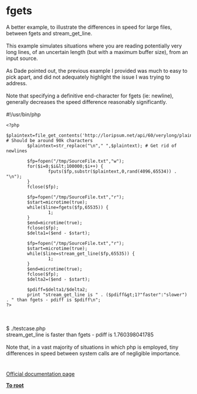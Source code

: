 # fgets



A better example, to illustrate the differences in speed for large files, between fgets and stream_get_line.<br><br>This example simulates situations where you are reading potentially very long lines, of an uncertain length (but with a maximum buffer size), from an input source.<br><br>As Dade pointed out, the previous example I provided was much to easy to pick apart, and did not adequately highlight the issue I was trying to address.<br><br>Note that specifying a definitive end-character for fgets (ie: newline), generally decreases the speed difference reasonably significantly. <br><br>#!/usr/bin/php<br>

```
<?php
        $plaintext=file_get_contents('http://loripsum.net/api/60/verylong/plaintext');  # Should be around 90k characters
        $plaintext=str_replace("\n"," ",$plaintext); # Get rid of newlines

        $fp=fopen("/tmp/SourceFile.txt","w");
        for($i=0;$i&lt;100000;$i++) {
                fputs($fp,substr($plaintext,0,rand(4096,65534)) . "\n");
        }
        fclose($fp);

        $fp=fopen("/tmp/SourceFile.txt","r");
        $start=microtime(true);
        while($line=fgets($fp,65535)) {
                1;
        }
        $end=microtime(true);
        fclose($fp);
        $delta1=($end - $start);

        $fp=fopen("/tmp/SourceFile.txt","r");
        $start=microtime(true);
        while($line=stream_get_line($fp,65535)) {
                1;
        }
        $end=microtime(true);
        fclose($fp);
        $delta2=($end - $start);

        $pdiff=$delta1/$delta2;
        print "stream_get_line is " . ($pdiff&gt;1?"faster":"slower") . " than fgets - pdiff is $pdiff\n";
?>
```
<br><br>$ ./testcase.php <br>stream_get_line is faster than fgets - pdiff is 1.760398041785<br><br>Note that, in a vast majority of situations in which php is employed, tiny differences in speed between system calls are of negligible importance.  

#

[Official documentation page](https://www.php.net/manual/en/function.fgets.php)

**[To root](/README.md)**